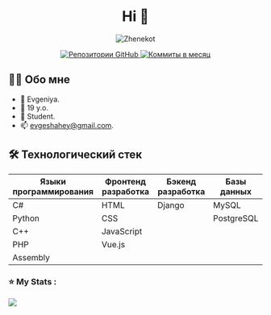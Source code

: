 <h1 align="center">Hi 👋</h1>

<p align="center">
  <img src="https://github-readme-stats.vercel.app/api?username=Zhenekot&show_icons=true" alt="Zhenekot" />
</p>

<p align="center">
  <a href="https://github.com/Zhenekot?tab=repositories">
    <img src="https://badges.pufler.dev/repos/Zhenekot" alt="Репозитории GitHub" />
  </a>
  <a href="https://github.com/Zhenekot]">
    <img src="https://badges.pufler.dev/commits/Zhenekot" alt="Коммиты в месяц" />
  </a>
</p>

## 🙋‍♂️ Обо мне

- 🔭 Evgeniya.
- 🌱 19 y.o.
- 👯 Student.
- 📫 evgeshahey@gmail.com.

## 🛠 Технологический стек

| Языки программирования | Фронтенд разработка | Бэкенд разработка   | Базы данных        | 
|------------------------|---------------------|---------------------|--------------------|
| C#                     | HTML                | Django              | MySQL              |      
| Python                 | CSS                 |                     | PostgreSQL         | 
| C++                    | JavaScript          |                     |                    |      
| PHP                    | Vue.js              |                     |                    |                
| Assembly               |                     |                     |                    |                


 ### ⭐ My Stats :

![](http://github-profile-summary-cards.vercel.app/api/cards/profile-details?username=Zhenekot&theme=default) 
